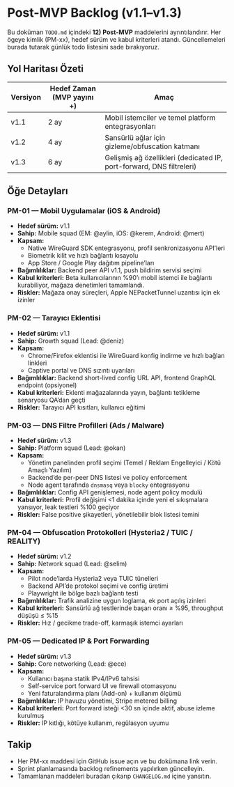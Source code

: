 # Post-MVP Backlog (v1.1–v1.3)

Bu doküman `TODO.md` içindeki **12) Post-MVP** maddelerini ayrıntılandırır. Her ögeye kimlik (PM-xx), hedef sürüm ve kabul kriterleri atandı. Güncellemeleri burada tutarak günlük todo listesini sade bırakıyoruz.

## Yol Haritası Özeti
| Versiyon | Hedef Zaman (MVP yayını +) | Amaç |
| --- | --- | --- |
| v1.1 | 2 ay | Mobil istemciler ve temel platform entegrasyonları |
| v1.2 | 4 ay | Sansürlü ağlar için gizleme/obfuscation katmanı |
| v1.3 | 6 ay | Gelişmiş ağ özellikleri (dedicated IP, port-forward, DNS filtreleri) |

## Öğe Detayları

### PM-01 — Mobil Uygulamalar (iOS & Android)
- **Hedef sürüm:** v1.1
- **Sahip:** Mobile squad (EM: @aylin, iOS: @kerem, Android: @mert)
- **Kapsam:**
  - Native WireGuard SDK entegrasyonu, profil senkronizasyonu API’leri
  - Biometrik kilit ve hızlı bağlantı kısayolu
  - App Store / Google Play dağıtım pipeline’ları
- **Bağımlılıklar:** Backend peer API v1.1, push bildirim servisi seçimi
- **Kabul kriterleri:** Beta kullanıcılarının %90’ı mobil istemci ile bağlantı kurabiliyor, mağaza denetimleri tamamlandı.
- **Riskler:** Mağaza onay süreçleri, Apple NEPacketTunnel uzantısı için ek izinler

### PM-02 — Tarayıcı Eklentisi
- **Hedef sürüm:** v1.1
- **Sahip:** Growth squad (Lead: @deniz)
- **Kapsam:**
  - Chrome/Firefox eklentisi ile WireGuard konfig indirme ve hızlı bağlan linkleri
  - Captive portal ve DNS sızıntı uyarıları
- **Bağımlılıklar:** Backend short-lived config URL API, frontend GraphQL endpoint (opsiyonel)
- **Kabul kriterleri:** Eklenti mağazalarında yayın, bağlantı tetikleme senaryosu QA’dan geçti
- **Riskler:** Tarayıcı API kısıtları, kullanıcı eğitimi

### PM-03 — DNS Filtre Profilleri (Ads / Malware)
- **Hedef sürüm:** v1.3
- **Sahip:** Platform squad (Lead: @okan)
- **Kapsam:**
  - Yönetim panelinden profil seçimi (Temel / Reklam Engelleyici / Kötü Amaçlı Yazılım)
  - Backend’de per-peer DNS listesi ve policy enforcement
  - Node agent tarafında `dnsmasq` veya `blocky` entegrasyonu
- **Bağımlılıklar:** Config API genişlemesi, node agent policy modulü
- **Kabul kriterleri:** Profil değişimi <1 dakika içinde yeni el sıkışmalara yansıyor, leak testleri %100 geçiyor
- **Riskler:** False positive şikayetleri, yönetilebilir blok listesi temini

### PM-04 — Obfuscation Protokolleri (Hysteria2 / TUIC / REALITY)
- **Hedef sürüm:** v1.2
- **Sahip:** Network squad (Lead: @selim)
- **Kapsam:**
  - Pilot node’larda Hysteria2 veya TUIC tünelleri
  - Backend API’de protokol seçimi ve config üretimi
  - Playwright ile bölge bazlı bağlantı testi
- **Bağımlılıklar:** Trafik analizine uygun loglama, ek port açılış izinleri
- **Kabul kriterleri:** Sansürlü ağ testlerinde başarı oranı ≥ %95, throughput düşüşü ≤ %15
- **Riskler:** Hız / gecikme trade-off, karmaşık istemci ayarları

### PM-05 — Dedicated IP & Port Forwarding
- **Hedef sürüm:** v1.3
- **Sahip:** Core networking (Lead: @ece)
- **Kapsam:**
  - Kullanıcı başına statik IPv4/IPv6 tahsisi
  - Self-service port forward UI ve firewall otomasyonu
  - Yeni faturalandırma planı (Add-on) + kullanım ölçümü
- **Bağımlılıklar:** IP havuzu yönetimi, Stripe metered billing
- **Kabul kriterleri:** Port forward isteği <30 sn içinde aktif, abuse izleme kurulmuş
- **Riskler:** IP kıtlığı, kötüye kullanım, regülasyon uyumu

## Takip
- Her PM-xx maddesi için GitHub issue açın ve bu dokümana link verin.
- Sprint planlamasında backlog refinements yapılırken güncelleyin.
- Tamamlanan maddeleri buradan çıkarıp `CHANGELOG.md` içine yansıtın.
